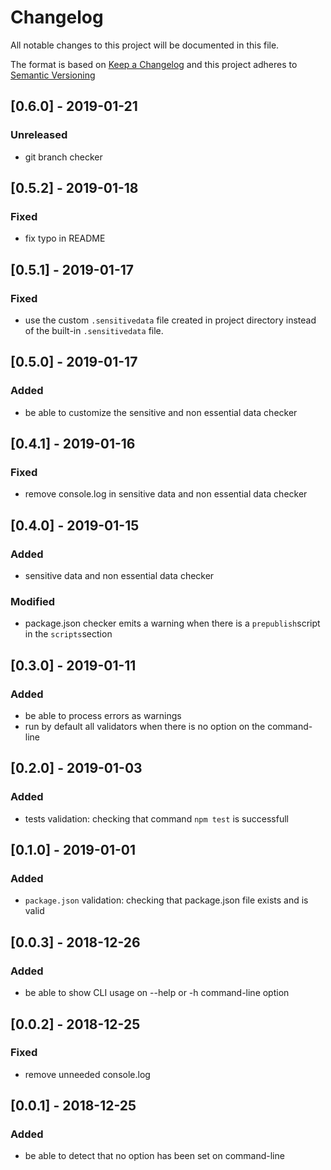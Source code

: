 # Changelog

All notable changes to this project will be documented in this file.

The format is based on [Keep a Changelog](http://keepachangelog.com/en/1.0.0/)
and this project adheres to [Semantic Versioning](http://semver.org/spec/v2.0.0.html)

## [0.6.0] - 2019-01-21

### Unreleased

- git branch checker

## [0.5.2] - 2019-01-18

### Fixed

- fix typo in README

## [0.5.1] - 2019-01-17

### Fixed

- use the custom `.sensitivedata` file created in project directory instead of the built-in `.sensitivedata` file.

## [0.5.0] - 2019-01-17

### Added

- be able to customize the sensitive and non essential data checker

## [0.4.1] - 2019-01-16

### Fixed

- remove console.log in sensitive data and non essential data checker

## [0.4.0] - 2019-01-15

### Added

- sensitive data and non essential data checker

### Modified

- package.json checker emits a warning when there is a `prepublish`script in the `scripts`section

## [0.3.0] - 2019-01-11

### Added

- be able to process errors as warnings
- run by default all validators when there is no option on the command-line

## [0.2.0] - 2019-01-03

### Added

- tests validation: checking that command `npm test` is successfull

## [0.1.0] - 2019-01-01

### Added

- `package.json` validation: checking that package.json file exists and is valid

## [0.0.3] - 2018-12-26

### Added

- be able to show CLI usage on --help or -h command-line option

## [0.0.2] - 2018-12-25

### Fixed

- remove unneeded console.log

## [0.0.1] - 2018-12-25

### Added

- be able to detect that no option has been set on command-line
